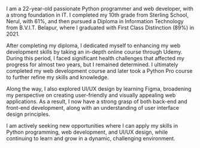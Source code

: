 I am a 22-year-old passionate Python programmer and web developer, with a strong foundation in IT. I completed my 10th grade from Sterling School, Nerul, with 61%, and then pursued a Diploma in Information Technology from B.V.I.T. Belapur, where I graduated with First Class Distinction (89%) in 2021.

After completing my diploma, I dedicated myself to enhancing my web development skills by taking an in-depth online course through Udemy. During this period, I faced significant health challenges that affected my progress for almost two years, but I remained determined. I ultimately completed my web development course and later took a Python Pro course to further refine my skills and knowledge.

Along the way, I also explored UI/UX design by learning Figma, broadening my perspective on creating user-friendly and visually appealing web applications. As a result, I now have a strong grasp of both back-end and front-end development, along with an understanding of user interface design principles.

I am actively seeking new opportunities where I can apply my skills in Python programming, web development, and UI/UX design, while continuing to learn and grow in a dynamic, challenging environment.
